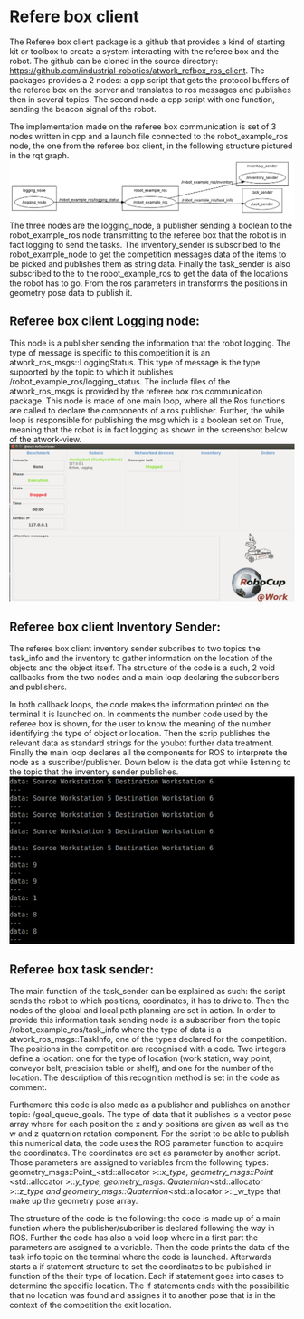# Refere box client

The Referee box client package is a github that provides a kind of starting kit or toolbox to create a system interacting with the referee box and the robot. The github can be cloned in the source directory: https://github.com/industrial-robotics/atwork_refbox_ros_client. The packages provides a 2 nodes: a cpp script that gets the protocol buffers of the referee box on the server and translates to ros messages and publishes then in several topics. The second node a cpp script with one function, sending the beacon signal of the robot.

The implementation made on the referee box communication is set of 3 nodes written in cpp and a launch file connected to the robot_example_ros node, the one from the referee box client, in the following structure pictured in the rqt graph.
![alt text](https://github.com/Youbotfontysatwork/youbot_fontys/blob/master/atwork_refbox_ros_client/rqt.png)
The three nodes are the logging_node, a publisher sending a boolean to the robot_example_ros node transmitting to the referee box that the robot is in fact logging to send the tasks. The inventory_sender is subscribed to the robot_example_node to get the competition messages data of the items to be picked and publishes them as string data. Finally the task_sender is also subscribed to the to the robot_example_ros to get the data of the locations the robot has to go. From the ros parameters in transforms the positions in geometry pose data to publish it.

## Referee box client Logging node:

This node is a publisher sending the information that the robot logging. The type of message is specific to this competition it is an atwork_ros_msgs::LoggingStatus. This type of message is the type supported by the topic to which it publishes /robot_example_ros/logging_status. The include files of the atwork_ros_msgs is provided by the referee box ros communication package. This node is made of one main loop, where all the Ros functions are called to declare the components of a ros publisher. Further, the while loop is responsible for publishing the msg which is a boolean set on True, meaning that the robot is in fact logging as shown in the screenshot below of the atwork-view.
![alt text](https://github.com/Youbotfontysatwork/youbot_fontys/blob/master/atwork_refbox_ros_client/loggingg.png)

## Referee box client Inventory Sender:

The referee box client inventory sender subcribes to two topics the task_info and the inventory to gather information on the location of the objects and the object itself. The structure of the code is a such, 2 void callbacks from the two nodes and a main loop declaring the subscribers and publishers.

In both callback loops, the code makes the information printed on the terminal it is launched on. In comments the number code used by the referee box is shown, for the user to know the
 meaning of the number identifying the type of object or location. Then the scrip publishes the relevant data as standard strings for the youbot further data treatment. Finally the main loop declares all the components for ROS to interprete the node as a suscriber/publisher. Down below is the data got while listening to the topic that the inventory sender publishes.
![alt text](https://github.com/Youbotfontysatwork/youbot_fontys/blob/master/atwork_refbox_ros_client/source.png)

## Referee box task sender:

The main function of the task_sender can be explained as such: the script sends the robot to which positions, coordinates, it has to drive to. Then the nodes of the global and local path planning are set in action. In order to provide this information task sending node is a subscriber from the topic /robot_example_ros/task_info where the type of data is a atwork_ros_msgs::TaskInfo, one of the types declared for the competition. The positions in the competition are recognised with a code. Two integers define a location: one for the type of location (work station, way point, conveyor belt, prescision table or shelf), and one for the number of the location. The description of this recognition method is set in the code as comment. 

Furthemore this code is also made as a publisher and publishes on another topic: /goal_queue_goals. The type of data that it publishes is a vector pose array where for each position the x and y positions are given as well as the w and z quaternion rotation component. For the script to be able to publish this numerical data, the code uses the ROS parameter function to acquire the coordinates. The coordinates are set as parameter by another script. Those parameters are assigned to variables from the following types: geometry_msgs::Point_<std::allocator<void> >::_x_type, geometry_msgs::Point_ <std::allocator<void> >::_y_type, geometry_msgs::Quaternion_<std::allocator<void> >::_z_type and geometry_msgs::Quaternion_<std::allocator<void> >::_w_type that make up the geometry pose array.

The structure of the code is the following: the code is made up of a main function where the publisher/subcriber is declared following the way in ROS. Further the code has also a void loop where in a first part the parameters are assigned to a variable. Then the code prints the data of the task info topic on the terminal where the code is launched. Afterwards starts a if statement structure to set the coordinates to be published in function of the their type of location. Each if statement goes into cases to determine the specific location. The if statements ends with the possibilitie that no location was found and assignes it to another pose that is in the context of the competition the exit location.

